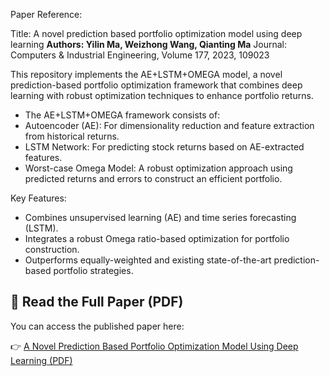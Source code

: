 Paper Reference:

Title: A novel prediction based portfolio optimization model using deep learning
**Authors: Yilin Ma, Weizhong Wang, Qianting Ma**
Journal: Computers & Industrial Engineering, Volume 177, 2023, 109023

This repository implements the AE+LSTM+OMEGA model, a novel prediction-based portfolio optimization framework that 
combines deep learning with robust optimization techniques to enhance portfolio returns.
* The AE+LSTM+OMEGA framework consists of:
* Autoencoder (AE): For dimensionality reduction and feature extraction from historical returns.
* LSTM Network: For predicting stock returns based on AE-extracted features.
* Worst-case Omega Model: A robust optimization approach using predicted returns and errors to construct an efficient portfolio.

Key Features:

* Combines unsupervised learning (AE) and time series forecasting (LSTM).
* Integrates a robust Omega ratio-based optimization for portfolio construction.
* Outperforms equally-weighted and existing state-of-the-art prediction-based portfolio strategies.
## 📄 Read the Full Paper (PDF)

You can access the published paper here:

👉 [A Novel Prediction Based Portfolio Optimization Model Using Deep Learning (PDF)](https://www.sciencedirect.com/science/article/pii/S0360835223000475?casa_token=CGwPkcOTMvcAAAAA:dt-1bn_Pq4Od0iNFlVrlYxgDV0EbNXvrGyA46-SsI8m_LPsJkG2UrxXN0aahwbEf7hKxI1wuog)

